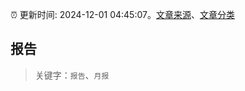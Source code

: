 :alarm_clock: 更新时间: 2024-12-01 04:45:07。[文章来源](/README.md)、[文章分类](/TAGS.md)

## 报告


> 关键字：`报告`、`月报`



